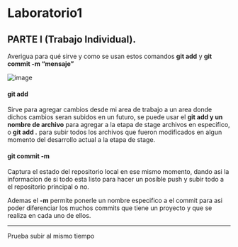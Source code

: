 # Laboratorio1

## PARTE I (Trabajo Individual).

Averigua para qué sirve y como se usan estos comandos **git add** y **git commit -m “mensaje”**

![image](https://www.w3docs.com/uploads/media/default/0001/03/ad19114d2f18ae7f7e8b99a5110d1a2f339282c6.png)

#### git add 
Sirve para agregar cambios desde mi area de trabajo a un area donde dichos cambios seran subidos en un futuro, se puede usar el **git add y un nombre de archivo** para agregar a la etapa de stage archivos en especifico, o **git add .** para subir todos los archivos que fueron modificados en algun momento del desarrollo actual a la etapa de stage. 
#### git commit -m
Captura el estado del repositorio local en ese mismo momento, dando asi la informacion de si todo esta listo para hacer un posible push y subir todo a el repositorio principal o no.

Ademas el **-m** permite ponerle un nombre especifico a el commit para asi poder diferenciar los muchos commits que tiene un proyecto y que se realiza en cada uno de ellos.
***

Prueba subir al mismo tiempo